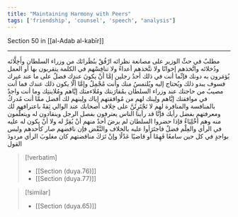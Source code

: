 ```yaml
---
title: "Maintaining Harmony with Peers"
tags: ['friendship', 'counsel', 'speech', "analysis"]
---
```


 Section 50 in [[al-Adab al-kabīr]]

---
مطلبٌ في حثِّ الوزير على مصانعة نظرائه ارْفُقْ بنُظَرائك من وزراء السلطان وأَخِلَّائه ودُخلائه واتَّخذهم إخوانًا ولا تتَّخذهم أعداءً ولا تنافِسْهم في الكلمة يتقربون بها أو العمل يُؤمَرون به دونك  فإنِّما أنت في ذلك أحدُ رجلين إمَّا أنْ يكونَ عندك فضلٌ على ما عند غيرك فسوف يبدو ذلك ويُحتاج إليه ويُلتمسُ منك وأنت مُجْمِلٌ  وإمَّا ألَّا يكون ذلك عندك فما أنت مصيبٌ من حاجتك عند وزراء السلطان بمُقارَبتك ومُلاءمتك إيَّاهم ومُلاينتِك  وما أنت واجدٌ في موافقتك إيَّاهم ولِينك لهم من مُوافقتهم إياك ولِينهم لك أفضل ممَّا أنت مُدركٌ بالمنافسة والمنافرة لهم  لا تَجْتَرِئَنَّ على خِلاف أصحابك عند الوالي ثِقةً باعترافهم لك ومعرفتهم بفضل رأيك  فإنَّا قد رأينا الناس يعترفون بفصل الرجل وينقادون له ويتعلَّمون منه وهم أخْلِيَاءٌ فإذا حضروا السلطان لم يرضَ أحدٌ منهم أنْ يُقِرَّ له ولا أنْ يكون له عليه في الرأي والعِلْم فضلٌ فاجتَرَأوا عليه بالخلاف والنَّقْض  فإن ناقضهم صار كأحدهم وليس بواجدٍ في كل حين سامعًا فَهِمًا أو قاضيًا عَدْلًا  وإنْ تَرَكَ مناقضتهم كان مغلوبَ الرأي مردودَ القول

> [!verbatim]
> - [[Section (duya.76)]]
> - [[Section (duya.77)]]

> [!similar]
> - [[Section (duya.65)]]
